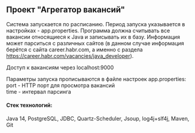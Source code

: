 <h2>Проект "Агрегатор вакансий"</h2>

Система запускается по расписанию. Период запуска указывается в настройках - app.properties. Программа должна считывать все вакансии относящиеся к Java и записывать их в базу. Информация может парситься с различных сайтов (в данном случае информация берётся с сайта career.habr.com, а именно с раздела https://career.habr.com/vacancies/java_developer).

Доступ к вакансиям через localhost:9000

Параметры запуска прописываются в файле настроек app.properties:  
port - HTTP порт для просмотра вакансий  
time - интервал парсинга

#### Стек технологий: 
Java 14, PostgreSQL, JDBC, Quartz-Scheduler, Jsoup, log4j+slf4j, Maven, Git
